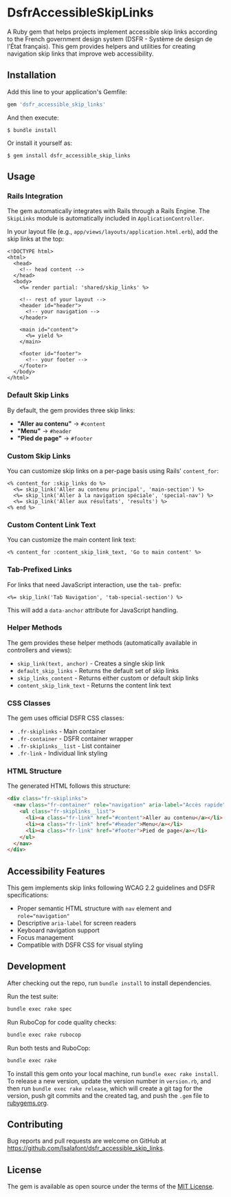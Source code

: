 # DsfrAccessibleSkipLinks

A Ruby gem that helps projects implement accessible skip links according to the French government design system (DSFR - Système de design de l'État français). This gem provides helpers and utilities for creating navigation skip links that improve web accessibility.

## Installation

Add this line to your application's Gemfile:

```ruby
gem 'dsfr_accessible_skip_links'
```

And then execute:

    $ bundle install

Or install it yourself as:

    $ gem install dsfr_accessible_skip_links

## Usage

### Rails Integration

The gem automatically integrates with Rails through a Rails Engine. The `SkipLinks` module is automatically included in `ApplicationController`.

In your layout file (e.g., `app/views/layouts/application.html.erb`), add the skip links at the top:

```erb
<!DOCTYPE html>
<html>
  <head>
    <!-- head content -->
  </head>
  <body>
    <%= render partial: 'shared/skip_links' %>
    
    <!-- rest of your layout -->
    <header id="header">
      <!-- your navigation -->
    </header>
    
    <main id="content">
      <%= yield %>
    </main>
    
    <footer id="footer">
      <!-- your footer -->
    </footer>
  </body>
</html>
```

### Default Skip Links

By default, the gem provides three skip links:
- **"Aller au contenu"** → `#content`
- **"Menu"** → `#header`  
- **"Pied de page"** → `#footer`

### Custom Skip Links

You can customize skip links on a per-page basis using Rails' `content_for`:

```erb
<% content_for :skip_links do %>
  <%= skip_link('Aller au contenu principal', 'main-section') %>
  <%= skip_link('Aller à la navigation spéciale', 'special-nav') %>
  <%= skip_link('Aller aux résultats', 'results') %>
<% end %>
```

### Custom Content Link Text

You can customize the main content link text:

```erb
<% content_for :content_skip_link_text, 'Go to main content' %>
```

### Tab-Prefixed Links

For links that need JavaScript interaction, use the `tab-` prefix:

```erb
<%= skip_link('Tab Navigation', 'tab-special-section') %>
```

This will add a `data-anchor` attribute for JavaScript handling.

### Helper Methods

The gem provides these helper methods (automatically available in controllers and views):

- `skip_link(text, anchor)` - Creates a single skip link
- `default_skip_links` - Returns the default set of skip links
- `skip_links_content` - Returns either custom or default skip links
- `content_skip_link_text` - Returns the content link text

### CSS Classes

The gem uses official DSFR CSS classes:
- `.fr-skiplinks` - Main container
- `.fr-container` - DSFR container wrapper
- `.fr-skiplinks__list` - List container
- `.fr-link` - Individual link styling

### HTML Structure

The generated HTML follows this structure:

```html
<div class="fr-skiplinks">
  <nav class="fr-container" role="navigation" aria-label="Accès rapide">
    <ul class="fr-skiplinks__list">
      <li><a class="fr-link" href="#content">Aller au contenu</a></li>
      <li><a class="fr-link" href="#header">Menu</a></li>
      <li><a class="fr-link" href="#footer">Pied de page</a></li>
    </ul>
  </nav>
</div>
```

## Accessibility Features

This gem implements skip links following WCAG 2.2 guidelines and DSFR specifications:

- Proper semantic HTML structure with `nav` element and `role="navigation"`
- Descriptive `aria-label` for screen readers
- Keyboard navigation support
- Focus management
- Compatible with DSFR CSS for visual styling

## Development

After checking out the repo, run `bundle install` to install dependencies. 

Run the test suite:
```bash
bundle exec rake spec
```

Run RuboCop for code quality checks:
```bash
bundle exec rake rubocop
```

Run both tests and RuboCop:
```bash
bundle exec rake
```

To install this gem onto your local machine, run `bundle exec rake install`. To release a new version, update the version number in `version.rb`, and then run `bundle exec rake release`, which will create a git tag for the version, push git commits and the created tag, and push the `.gem` file to [rubygems.org](https://rubygems.org).

## Contributing

Bug reports and pull requests are welcome on GitHub at https://github.com/Isalafont/dsfr_accessible_skip_links.

## License

The gem is available as open source under the terms of the [MIT License](https://opensource.org/licenses/MIT).
